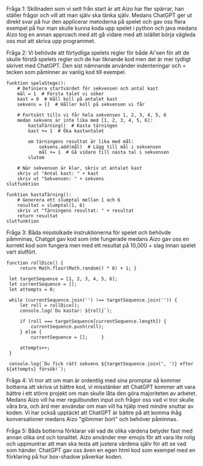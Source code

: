 Fråga 1: Skillnaden som vi sett från start är att Aizo har fler spärrar, han ställer frågor och vill att man själv ska tänka själv. Medans ChatGPT ger ut direkt svar på hur den applicerar metoderna på spelet och gav oss flera exempel på hur man skulle kunna koda upp spelet i python och java medans Aizo tog en annan approach med att gå vidare med att istället börja vägleda oss mot att skriva upp programmet.

Fråga 2: Vi behövde att förtydliga spelets regler för både Ai'sen för att de skulle förstå spelets regler och de har liknande kod men det är mer tydligt skrivet med ChatGPT. Den sist nämnande använder indenteringar och = tecken som påminner av vanlig kod till exempel.

```
funktion spelaStege():
    # Definiera startvärdet för sekvensen och antal kast
    mål = 1  # Första talet vi söker
    kast = 0  # Håll koll på antalet kast
    sekvens = []  # Håller koll på sekvensen vi får

    # Fortsätt tills vi får hela sekvensen 1, 2, 3, 4, 5, 6
    medan sekvens är inte lika med [1, 2, 3, 4, 5, 6]:
        kastaTärning()  # Kasta tärningen
        kast += 1  # Öka kastantalet

        om tärningens resultat är lika med mål:
            sekvens.add(mål)  # Lägg till mål i sekvensen
            mål += 1  # Gå vidare till nästa tal i sekvensen
        slutom

    # När sekvensen är klar, skriv ut antalet kast
    skriv ut "Antal kast: " + kast
    skriv ut "Sekvensen: " + sekvens
slutfunktion

funktion kastaTärning():
    # Generera ett slumptal mellan 1 och 6
    resultat = slumptal(1, 6)
    skriv ut "Tärningens resultat: " + resultat
    return resultat
slutfunktion
```

Fråga 3: Båda misstolkade instruktionerna för spelet och behövde påmminas, Chatgpt gav kod som inte fungerade medans Aizo gav oss en korrekt kod som fungera men med ett resultat på 10,000 + slag innan spelet vart slutfört.

```
function rollDice() {
     return Math.floor(Math.random() * 6) + 1; }

 let targetSequence = [1, 2, 3, 4, 5, 6];
 let currentSequence = [];
 let attempts = 0;

 while (currentSequence.join('') !== targetSequence.join('')) {
     let roll = rollDice();
     console.log(`Du kastar: ${roll}`);
    
     if (roll === targetSequence[currentSequence.length]) {
         currentSequence.push(roll);
     } else {
         currentSequence = [];     }
    
     attempts++;
 }

 console.log(`Du fick rätt sekvens ${targetSequence.join(', ')} efter ${attempts} försök!`);
```

Fråga 4: Vi tror att om man är ordentlig med sina promptar så kommer bottarna att skriva ut bättre kod, vi misstänker att ChatGPT kommer att vara bättre i ett större projekt om man skulle låta den göra majoriteten av arbetet. Medans Aizo vill ha mer regulbunden input och frågor oss vad vi tror skulle våra bra, och ärd mer användar om man vill ha hjälp med mindre snuttar av koden.
Vi har också upptäckt att ChatGPT är bättre på att komma ihåg konversationer medans Aizo "glömmer bort" och behöver påminnas.

Fråga 5: Båda botterna förklarar väl vad de olika värdena betyder fast med annan olika ord och tonalitet. Aizo använder mer emojis för att vara lite rolig och uppmuntrar att man ska testa att justera värdena själv för att se vad som händer. ChatGPT gav oss även en egen html kod som exempel med en förklaring på hur box-shadow påverkar koden.
